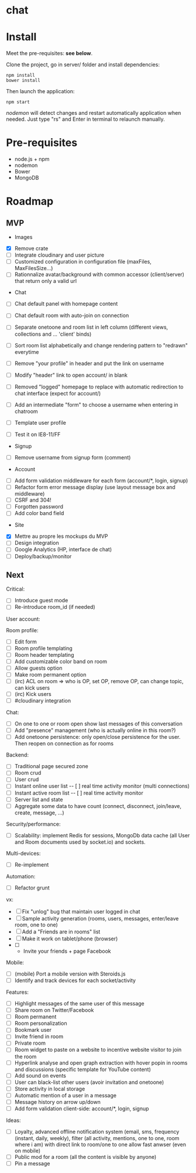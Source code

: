 chat
====

# Install

Meet the pre-requisites: **see below**.

Clone the project, go in server/ folder and install dependencies:

```
npm install
bower install
```

Then launch the application:

```
npm start
```

*nodemon* will detect changes and restart automatically application when needed. Just type "rs" and Enter in terminal to relaunch manually.

# Pre-requisites

* node.js + npm
* nodemon
* Bower
* MongoDB

# Roadmap

## MVP

- Images
- [x] Remove crate
- [ ] Integrate cloudinary and user picture
- [ ] Customized configuration in configuration file (maxFiles, MaxFilesSize...)
- [ ] Rationnalize avatar/background with common accessor (client/server) that return only a valid url

- Chat
- [ ] Chat default panel with homepage content
- [ ] Chat default room with auto-join on connection
- [ ] Separate onetoone and room list in left column (different views, collections and ... 'client' binds)
- [ ] Sort room list alphabetically and change rendering pattern to "redrawn" everytime

- [ ] Remove "your profile" in header and put the link on username
- [ ] Modify "header" link to open account/ in blank
- [ ] Removed "logged" homepage to replace with automatic redirection to chat interface (expect for account/)

- [ ] Add an intermediate "form" to choose a username when entering in chatroom

- [ ] Template user profile
- [ ] Test it on IE8-11/FF

- Signup
- [ ] Remove username from signup form (comment)
- Account
- [ ] Add form validation middleware for each form (account/*, login, signup)
- [ ] Refactor form error message display (use layout message box and middleware)
- [ ] CSRF and 304!
- [ ] Forgotten password
- [ ] Add color band field

- Site
- [x] Mettre au propre les mockups du MVP
- [ ] Design integration
- [ ] Google Analytics (HP, interface de chat)
- [ ] Deploy/backup/monitor

## Next

Critical:
- [ ] Introduce guest mode
- [ ] Re-introduce room_id (if needed)

User account:

Room profile:
- [ ] Edit form
- [ ] Room profile templating
- [ ] Room header templating
- [ ] Add customizable color band on room
- [ ] Allow guests option
- [ ] Make room permanent option
- [ ] (irc) ACL on room => who is OP, set OP, remove OP, can change topic, can kick users
- [ ] (irc) Kick users
- [ ] #cloudinary integration

Chat:
- [ ] On one to one or room open show last messages of this conversation
- [ ] Add "presence" management (who is actually online in this room?)
- [ ] Add onetoone persistence: only open/close persistence for the user. Then reopen on connection as for rooms

Backend:
- [ ] Traditional page secured zone
- [ ] Room crud
- [ ] User crud
- [ ] Instant online user list
-- [ ] real time activity monitor (multi connections)
- [ ] Instant active room list
-- [ ] real time activity monitor
- [ ] Server list and state
- [ ] Aggregate some data to have count (connect, disconnect, join/leave, create, message, ...)

Security/performance:
- [ ] Scalability: implement Redis for sessions, MongoDb data cache (all User and Room documents used by socket.io) and sockets.

Multi-devices:
- [ ] Re-implement

Automation:
- [ ] Refactor grunt

vx:
- [ ] Fix "unlog" bug that maintain user logged in chat
- [ ] Sample activity generation (rooms, users, messages, enter/leave room, one to one)
- [ ] Add a "Friends are in rooms" list
- [ ] Make it work on tablet/phone (browser)
- [ ] + Invite your friends + page Facebook

Mobile:
- [ ] (mobile) Port a mobile version with Steroids.js
- [ ] Identify and track devices for each socket/activity

Features:
- [ ] Highlight messages of the same user of this message
- [ ] Share room on Twitter/Facebook
- [ ] Room permanent
- [ ] Room personalization
- [ ] Bookmark user
- [ ] Invite friend in room
- [ ] Private room
- [ ] Room widget to paste on a website to incentive website visitor to join the room
- [ ] Hyperlink analyse and open graph extraction with hover popin in rooms and discussions (specific template for YouTube content)
- [ ] Add sound on events
- [ ] User can black-list other users (avoir invitation and onetoone)
- [ ] Store activity in local storage
- [ ] Automatic mention of a user in a message
- [ ] Message history on arrow up/down
- [ ] Add form validation client-side: account/*, login, signup

Ideas:
- [ ] Loyalty, advanced offline notification system (email, sms, frequency (instant, daily, weekly), filter (all activity, mentions, one to one, room where i am) with direct link to room/one to one allow fast anwser (even on mobile)
- [ ] Public mod for a room (all the content is visible by anyone)
- [ ] Pin a message
